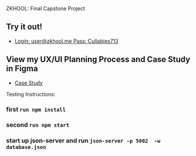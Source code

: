 ZKHOOL: Final Capstone Project 

## Try it out!
* [Login: user@zkhool.me Pass: Cullabies713](https://zkhool.herokuapp.com/login)

## View my UX/UI Planning Process and Case Study in Figma
* [Case Study](https://www.figma.com/proto/RURS8HzpA1C3o7l1RbOtyk/ZKHOOL-PRESENTATION?page-id=0%3A1&node-id=1%3A583&viewport=241%2C48%2C0.03&scaling=contain&starting-point-node-id=1%3A583&show-proto-sidebar=1)

Testing Instructions:

### first `run npm install`

### second `run npm start`

### start up json-server and run `json-server -p 5002  -w database.json` 
